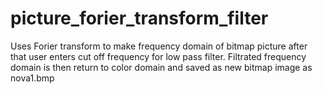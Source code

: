 # picture_forier_transform_filter
Uses Forier transform to make frequency domain of bitmap picture after that user enters cut off frequency for low pass filter. Filtrated frequency domain is then return to color domain and saved as new bitmap image as nova1.bmp

